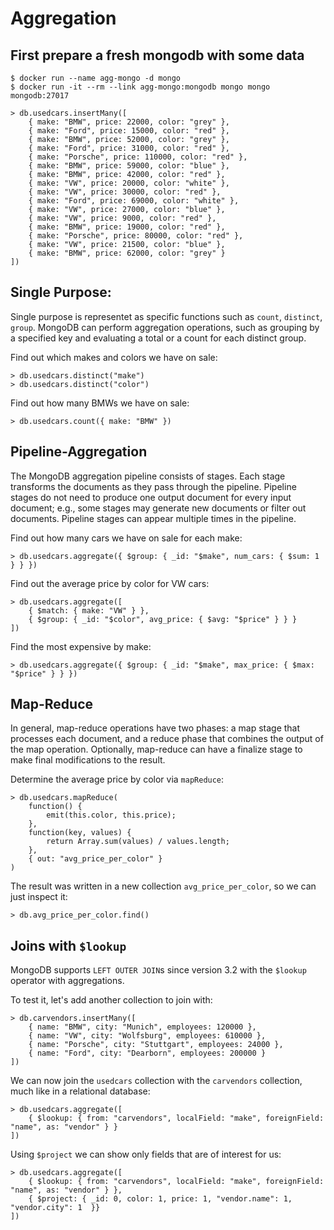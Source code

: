 # Aggregation

## First prepare a fresh mongodb with some data

    $ docker run --name agg-mongo -d mongo
    $ docker run -it --rm --link agg-mongo:mongodb mongo mongo mongodb:27017

    > db.usedcars.insertMany([
        { make: "BMW", price: 22000, color: "grey" },
        { make: "Ford", price: 15000, color: "red" },
        { make: "BMW", price: 52000, color: "grey" },
        { make: "Ford", price: 31000, color: "red" },
        { make: "Porsche", price: 110000, color: "red" },
        { make: "BMW", price: 59000, color: "blue" },
        { make: "BMW", price: 42000, color: "red" },
        { make: "VW", price: 20000, color: "white" },
        { make: "VW", price: 30000, color: "red" },
        { make: "Ford", price: 69000, color: "white" },
        { make: "VW", price: 27000, color: "blue" },
        { make: "VW", price: 9000, color: "red" },
        { make: "BMW", price: 19000, color: "red" },
        { make: "Porsche", price: 80000, color: "red" },
        { make: "VW", price: 21500, color: "blue" },
        { make: "BMW", price: 62000, color: "grey" }
    ])

## Single Purpose:

Single purpose is representet as specific functions such as `count`, `distinct`, `group`.
MongoDB can perform aggregation operations, such as grouping by a specified key and evaluating a total or a count for each distinct group.

Find out which makes and colors we have on sale:

    > db.usedcars.distinct("make")
    > db.usedcars.distinct("color")

Find out how many BMWs we have on sale:

    > db.usedcars.count({ make: "BMW" })    

## Pipeline-Aggregation

The MongoDB aggregation pipeline consists of stages. Each stage transforms the documents as they pass through the pipeline. 
Pipeline stages do not need to produce one output document for every input document; e.g., some stages may generate new documents or 
filter out documents. Pipeline stages can appear multiple times in the pipeline.

Find out how many cars we have on sale for each make:

    > db.usedcars.aggregate({ $group: { _id: "$make", num_cars: { $sum: 1 } } })

Find out the average price by color for VW cars:

    > db.usedcars.aggregate([
        { $match: { make: "VW" } }, 
        { $group: { _id: "$color", avg_price: { $avg: "$price" } } }
    ])

Find the most expensive by make:

    > db.usedcars.aggregate({ $group: { _id: "$make", max_price: { $max: "$price" } } })
    
## Map-Reduce

In general, map-reduce operations have two phases: a map stage that processes each document, and a reduce phase that combines the output 
of the map operation. Optionally, map-reduce can have a finalize stage to make final modifications to the result.

Determine the average price by color via `mapReduce`:

    > db.usedcars.mapReduce(
        function() {
            emit(this.color, this.price);
        },
        function(key, values) {
            return Array.sum(values) / values.length;
        },
        { out: "avg_price_per_color" }
    )

The result was written in a new collection `avg_price_per_color`, so we can just inspect it:

    > db.avg_price_per_color.find()

## Joins with `$lookup`

MongoDB supports `LEFT OUTER JOIN`s since version 3.2 with the `$lookup` operator with aggregations.

To test it, let's add another collection to join with:

    > db.carvendors.insertMany([
        { name: "BMW", city: "Munich", employees: 120000 },
        { name: "VW", city: "Wolfsburg", employees: 610000 },
        { name: "Porsche", city: "Stuttgart", employees: 24000 },
        { name: "Ford", city: "Dearborn", employees: 200000 }
    ])

We can now join the `usedcars` collection with the `carvendors` collection, much like in a relational database:

    > db.usedcars.aggregate([
        { $lookup: { from: "carvendors", localField: "make", foreignField: "name", as: "vendor" } }
    ])

Using `$project` we can show only fields that are of interest for us:

    > db.usedcars.aggregate([
        { $lookup: { from: "carvendors", localField: "make", foreignField: "name", as: "vendor" } }, 
        { $project: { _id: 0, color: 1, price: 1, "vendor.name": 1, "vendor.city": 1  }}
    ])
